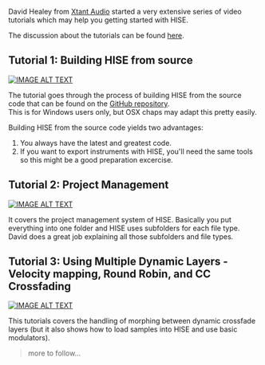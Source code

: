 David Healey from [Xtant Audio](http://xtant-audio.com) started a very extensive series of video tutorials which may help you getting started with HISE.

The discussion about the tutorials can be found [here](http://forum.hise.audio/topic/207/video-tutorials).

## Tutorial 1: Building HISE from source

[![IMAGE ALT TEXT](http://img.youtube.com/vi/0TtezP8lp24/0.jpg)](http://www.youtube.com/watch?v=0TtezP8lp24 "Building HISE from Source")

The tutorial goes through the process of building HISE from the source code that can be found on the [GitHub repository](https://github.com/christophhart/HISE).  
This is for Windows users only, but OSX chaps may adapt this pretty easily.

Building HISE from the source code yields two advantages:

1. You always have the latest and greatest code.
2. If you want to export instruments with HISE, you'll need the same tools so this might be a good preparation excercise.

## Tutorial 2: Project Management

[![IMAGE ALT TEXT](http://img.youtube.com/vi/MuoNFp2dAEc/0.jpg)](http://www.youtube.com/watch?v=MuoNFp2dAEc "Project Management")

It covers the project management system of HISE. Basically you put everything into one folder and HISE uses subfolders for each file type.
David does a great job explaining all those subfolders and file types.

## Tutorial 3: Using Multiple Dynamic Layers - Velocity mapping, Round Robin, and CC Crossfading

[![IMAGE ALT TEXT](http://img.youtube.com/vi/0cn1l8231n4/0.jpg)](http://www.youtube.com/watch?v=0cn1l8231n4 "Dynamic Crossfades")

This tutorials covers the handling of morphing between dynamic crossfade layers (but it also shows how to load samples into HISE and use basic modulators).

> more to follow...
